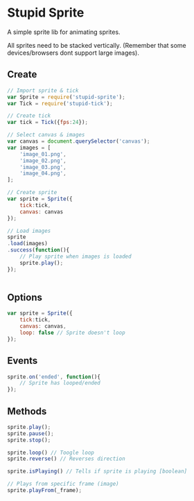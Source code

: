 # Stupid Sprite

A simple sprite lib for animating sprites. 

All sprites need to be stacked vertically. (Remember that some devices/browsers dont support large images).

## Create

```javascript
// Import sprite & tick
var Sprite = require('stupid-sprite');
var Tick = require('stupid-tick');

// Create tick
var tick = Tick({fps:24});

// Select canvas & images
var canvas = document.querySelector('canvas');
var images = [
	'image_01.png',
	'image_02.png',
	'image_03.png',
	'image_04.png',
];

// Create sprite
var sprite = Sprite({
	tick:tick, 
	canvas: canvas
});

// Load images
sprite
.load(images)
.success(function(){
	// Play sprite when images is loaded
	sprite.play();
});
	
```

## Options

```javascript
var sprite = Sprite({
	tick:tick, 
	canvas: canvas,
	loop: false // Sprite doesn't loop
});
```

## Events

```javascript
sprite.on('ended', function(){
	// Sprite has looped/ended
});
```

## Methods

```javascript
sprite.play();
sprite.pause();
sprite.stop();

sprite.loop() // Toogle loop
sprite.reverse() // Reverses direction

sprite.isPlaying() // Tells if sprite is playing [boolean]

// Plays from specific frame (image)
sprite.playFrom(_frame);
```
